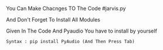 You Can Make Chacnges TO The Code #jarvis.py

And Don't Forget To Install All Modules 

Given In The Code And Pyaudio You have to install by yourself


    Syntax : pip install PyAudio (And Then Press Tab) 

             
             
